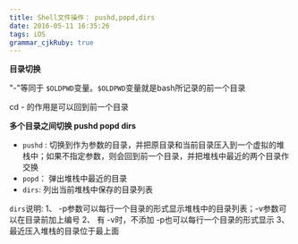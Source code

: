 ```yaml
---
title: Shell文件操作： pushd,popd,dirs
date: 2016-05-11 16:35:26
tags: iOS
grammar_cjkRuby: true
---
```



**目录切换**

"-"等同于 `$OLDPWD`变量。`$OLDPWD`变量就是bash所记录的前一个目录

cd - 的作用是可以回到前一个目录



**多个目录之间切换 pushd popd dirs**

- `pushd` : 切换到作为参数的目录，并把原目录和当前目录压入到一个虚拟的堆栈中；如果不指定参数，则会回到前一个目录，并把堆栈中最近的两个目录作交换
- `popd`： 弹出堆栈中最近的目录
- `dirs`:    列出当前堆栈中保存的目录列表



`dirs`说明:
1、 -p参数可以每行一个目录的形式显示堆栈中的目录列表；-v参数可以在目录前加上编号
2、 有 -v时，不添加 -p也可以每行一个目录的形式显示
3、 最近压入堆栈的目录位于最上面







